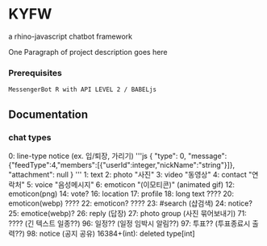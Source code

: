 # KYFW
a rhino-javascript chatbot framework

One Paragraph of project description goes here

### Prerequisites

```
MessengerBot R with API LEVEL 2 / BABELjs
```

## Documentation

### chat types

0: line-type notice (ex. 입/퇴장, 가리기)
'''js
{
    "type": 0,
    "message": {\"feedType\":4,\"members\":[{\"userId\":integer,\"nickName\":\"string\"}]},
    "attachment": null
}
'''
1: text
2: photo "사진"
3: video "동영상"
4: contact "연락처"
5: voice "음성메시지"
6: emoticon "(이모티콘)" (animated gif)
12: emoticon(png)
14: vote?
16: location
17: profile
18: long text ????
20: emoticon(webp) ????
22: emoticon? ????
23: #search (샵검색)
24: notice?
25: emotice(webp)?
26: reply (답장)
27: photo group (사진 묶어보내기)
71: ???? (긴 텍스트 일종??)
96: 일정?? (일정 임박시 알림??)
97: 투표?? (투표종료시 출력??)
98: notice (공지 공유)
16384+(int): deleted type[int]
